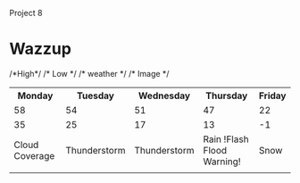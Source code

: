 Project 8 <!DOCTYPE html>

<html>
<head>  <title> 5 Day Forecast</title> 

<link rel="stylesheet" type="text/css" href="project8style.css" >
</head>

<body> 
<table style="width:100%">

<h1> Wazzup</h1>

<tr>
<th> Monday </th>
<th> Tuesday </th>
<th> Wednesday </th>
<th> Thursday </th>
<th> Friday </th>
</tr>
/*High*/
<tr>
<td> 58 </td>
<td> 54 </td>
<td> 51 </td>
<td> 47 </td>
<td> 22 </td>
</tr>
/* Low */
<tr>
<td> 35 </td>
<td> 25 </td>
<td> 17 </td>
<td> 13 </td>
<td> -1 </td>
</tr>
/* weather */
<tr>
<td> Cloud Coverage </td>
<td> Thunderstorm </td>
<td> Thunderstorm </td>
<td> Rain !Flash Flood Warning! </td>
<td> Snow </td>
</tr>
/* Image */
<tr>
<td> <img> </td>
<td> <img> </td>
<td> <img> </td>
<td> <img> </td>
<td> <img> </td>
</tr>

</table>
</body>

</html>
